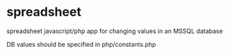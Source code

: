 spreadsheet
===========

spreadsheet javascript/php app for changing values in an MSSQL database 

DB values should be specified in php/constants.php
